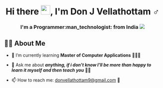 <h1 align="center">  Hi there 
                     <img src="https://raw.githubusercontent.com/MartinHeinz/MartinHeinz/master/wave.gif" width="30px">, 
                     I'm Don J Vellathottam ♂️ 
</h1>


<h3 align="center">  I'm a Programmer:man_technologist: from India
                     <img src="https://github.com/yammadev/flag-icons/blob/bd4bcf4f4829002cd10416029e05ba89a7554af4/png/IN.png">
</h3>


## :raising_hand_man: About Me

<!--
**vellathottam/vellathottam** is a ✨ _special_ ✨ repository because its `README.md` (this file) appears on your GitHub profile.

Here are some ideas to get you started:

- 🔭 I’m currently working on ...

-👯 I’m looking to collaborate on ...

- 🤔 I’m looking for help with ... -->

- 🌱 I’m currently learning **Master of Computer Applications** 🏫👨‍🎓

- 💬 Ask me about ***anything, if i don't know I'll be more than happy to learn it myself and then teach you*** 🤗😇

- 📫 How to reach me: donvellathottam9@gmail.com :incoming_envelope:

<!-- 😄 Pronouns: ...

- ⚡ Fun fact: ...

-->
